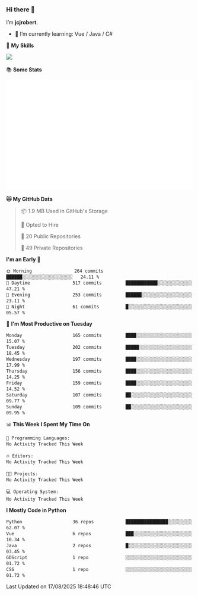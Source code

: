 ### Hi there 👋

I’m **jcjrobert**.

- 🌱 I’m currently learning: Vue / Java / C#

🌟 **My Skills**

![](https://img.shields.io/badge/-Python-3e74a2?style=flat-square&logo=Python&logoColor=fff)

📚 **Some Stats**

![](https://github.com/jcjrobert/github-stats/blob/master/generated/overview.svg)

<!--START_SECTION:waka-->
**🐱 My GitHub Data** 

> 📦 1.9 MB Used in GitHub's Storage 
 > 
> 💼 Opted to Hire
 > 
> 📜 20 Public Repositories 
 > 
> 🔑 49 Private Repositories 
 > 
**I'm an Early 🐤** 

```text
🌞 Morning                264 commits         ██████░░░░░░░░░░░░░░░░░░░   24.11 % 
🌆 Daytime                517 commits         ████████████░░░░░░░░░░░░░   47.21 % 
🌃 Evening                253 commits         ██████░░░░░░░░░░░░░░░░░░░   23.11 % 
🌙 Night                  61 commits          █░░░░░░░░░░░░░░░░░░░░░░░░   05.57 % 
```
📅 **I'm Most Productive on Tuesday** 

```text
Monday                   165 commits         ████░░░░░░░░░░░░░░░░░░░░░   15.07 % 
Tuesday                  202 commits         █████░░░░░░░░░░░░░░░░░░░░   18.45 % 
Wednesday                197 commits         ████░░░░░░░░░░░░░░░░░░░░░   17.99 % 
Thursday                 156 commits         ████░░░░░░░░░░░░░░░░░░░░░   14.25 % 
Friday                   159 commits         ████░░░░░░░░░░░░░░░░░░░░░   14.52 % 
Saturday                 107 commits         ██░░░░░░░░░░░░░░░░░░░░░░░   09.77 % 
Sunday                   109 commits         ██░░░░░░░░░░░░░░░░░░░░░░░   09.95 % 
```


📊 **This Week I Spent My Time On** 

```text
💬 Programming Languages: 
No Activity Tracked This Week

🔥 Editors: 
No Activity Tracked This Week

🐱‍💻 Projects: 
No Activity Tracked This Week

💻 Operating System: 
No Activity Tracked This Week
```

**I Mostly Code in Python** 

```text
Python                   36 repos            ████████████████░░░░░░░░░   62.07 % 
Vue                      6 repos             ███░░░░░░░░░░░░░░░░░░░░░░   10.34 % 
Java                     2 repos             █░░░░░░░░░░░░░░░░░░░░░░░░   03.45 % 
GDScript                 1 repo              ░░░░░░░░░░░░░░░░░░░░░░░░░   01.72 % 
CSS                      1 repo              ░░░░░░░░░░░░░░░░░░░░░░░░░   01.72 % 
```




 Last Updated on 17/08/2025 18:48:46 UTC
<!--END_SECTION:waka-->
